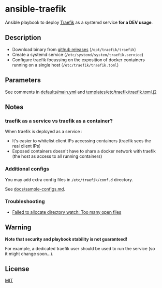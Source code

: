 # ansible-traefik

Ansible playbook to deploy [Traefik](https://doc.traefik.io/traefik/) as a systemd service **for a DEV usage**.

## Description

* Download binary from [github releases](https://github.com/traefik/traefik/tags) (`/opt/traefik/traefik`)
* Create a systemd service (`/etc/systemd/system/traefik.service`)
* Configure traefik focussing on the exposition of docker containers running on a single host (`/etc/traefik/traefik.toml`)


## Parameters

See comments in [defaults/main.yml](defaults/main.yml) and [templates/etc/traefik/traefik.toml.j2](templates/etc/traefik/traefik.toml.j2)

## Notes

### traefik as a service vs traefik as a container?

When traefik is deployed as a service :

* It's easier to whitelist client IPs accessing containers (traefik sees the real client IPs)
* Exposed containers doesn't have to share a docker network with traefik (the host as access to all running containers)

### Additional configs

You may add extra config files in `/etc/traefik/conf.d` directory.

See [docs/sample-configs.md](docs/sample-config.md).

### Troubleshooting

* [Failed to allocate directory watch: Too many open files](docs/too-many-open-files.md)


## Warning

**Note that security and playbook stability is not guaranteed!**

For example, a dedicated traefik user should be used to run the service (so it might change soon...).

## License

[MIT](LICENSE)
